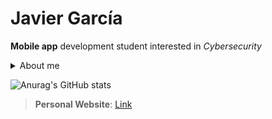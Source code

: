 # Javier García

**Mobile app** development student interested in *Cybersecurity* 

<details><summary>About me</summary>

  - 19 yo
  - Technical Degree in Mobile Apps Development 

</details>

![Anurag's GitHub stats](https://github-readme-stats.vercel.app/api?username=Javierg-g&show_icons=true&theme=dark&hide=prs,issues,contribs&title_color=74D0FF&text_color=34FD6E&icon_color=FF2B2B&border_color=939393&bg_color=DEG,000000,161616,2E2E2E)

<!--[![Top Langs](https://github-readme-stats.vercel.app/api/top-langs/?username=Javierg-g&layout=compact)](https://github.com/anuraghazra/github-readme-stats)-->
>**Personal Website**: [Link](https://javierg-g.github.io)

